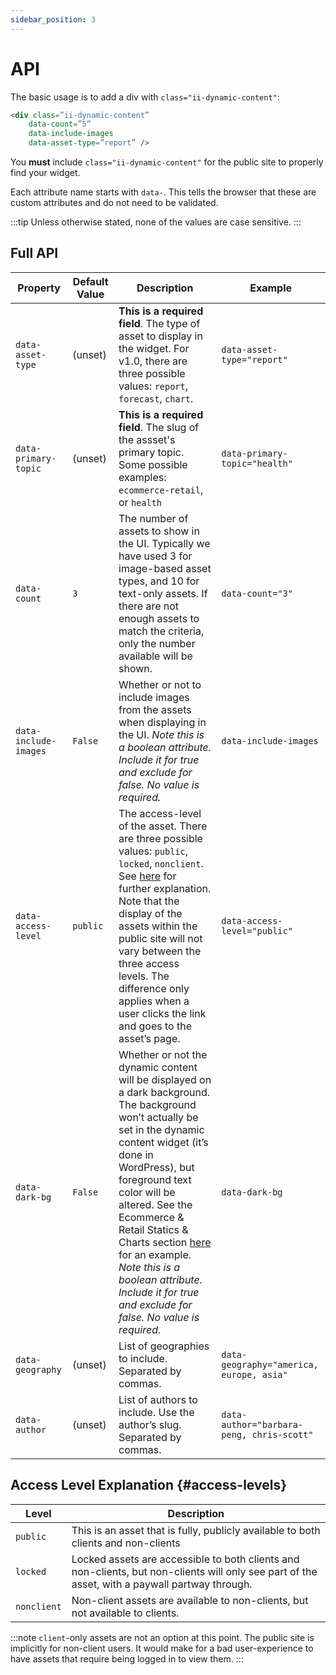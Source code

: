 ```yaml
---
sidebar_position: 3
---
```


# API

The basic usage is to add a div with `class="ii-dynamic-content"`:

```html
<div class=”ii-dynamic-content” 
    data-count=”5” 
    data-include-images 
    data-asset-type=”report” />
```

You **must** include `class="ii-dynamic-content"` for the public site to properly find your widget.

Each attribute name starts with `data-`. This tells the browser that these are custom attributes and do not need to be validated.

:::tip
Unless otherwise stated, none of the values are case sensitive.
:::


## Full API

| Property | Default Value | Description | Example |
| -- | -- | -- | -- |
| `data-asset-type` | (unset) | **This is a required field**. The type of asset to display in the widget. For v1.0, there are three possible values: `report`, `forecast`, `chart`. | `data-asset-type="report"` |
| `data-primary-topic` | (unset) | **This is a required field**. The slug of the assset's primary topic. Some possible examples: `ecommerce-retail`, or `health` | `data-primary-topic="health"` |
| `data-count` | `3` | The number of assets to show in the UI. Typically we have used 3 for image-based asset types, and 10 for text-only assets. If there are not enough assets to match the criteria, only the number available will be shown. | `data-count="3"` |
| `data-include-images` | `False` | Whether or not to include images from the assets when displaying in the UI. _Note this is a boolean attribute. Include it for true and exclude for false. No value is required._ | `data-include-images` |
| `data-access-level` | `public` | The access-level of the asset. There are three possible values: `public`, `locked`, `nonclient`. See [here](#access-levels) for further explanation. Note that the display of the assets within the public site will not vary between the three access levels. The difference only applies when a user clicks the link and goes to the asset’s page. | `data-access-level="public"` |
| `data-dark-bg` | `False` | Whether or not the dynamic content will be displayed on a dark background. The background won’t actually be set in the dynamic content widget (it’s done in WordPress), but foreground text color will be altered. See the Ecommerce & Retail Statics & Charts section [here](https://www.insiderintelligence.com/coverage/ecommerce-retail/) for an example. _Note this is a boolean attribute. Include it for true and exclude for false. No value is required._ | `data-dark-bg` |
| `data-geography` | (unset) | List of geographies to include. Separated by commas. | `data-geography="america, europe, asia"` |
| `data-author` | (unset) | List of authors to include. Use the author’s slug. Separated by commas. | `data-author="barbara-peng, chris-scott"` | 


## Access Level Explanation {#access-levels}

| Level | Description |
| -- | -- |
| `public` | This is an asset that is fully, publicly available to both clients and non-clients |
| `locked` | Locked assets are accessible to both clients and non-clients, but non-clients will only see part of the asset, with a paywall partway through. |
| `nonclient` | Non-client assets are available to non-clients, but not available to clients. |

:::note
`client`-only assets are not an option at this point. The public site is implicitly for non-client users. It would make for a bad user-experience to have assets that require being logged in to view them.
:::
